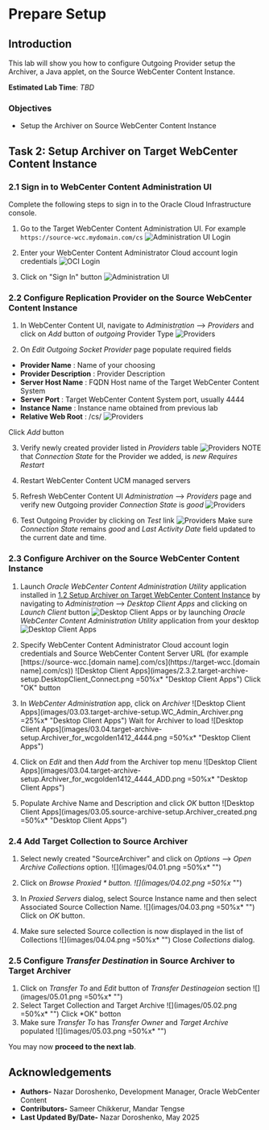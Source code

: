 # Prepare Setup

## Introduction

This lab will show you how to configure Outgoing Provider setup the Archiver, a Java applet, on the Source WebCenter Content Instance.


**Estimated Lab Time**: *TBD*

### Objectives

- Setup the Archiver on Source WebCenter Content Instance


## Task 2: Setup Archiver on Target WebCenter Content Instance
### **2.1 Sign in to WebCenter Content Administration UI**

Complete the following steps to sign in to the Oracle Cloud Infrastructure console.

  1. Go to the Target WebCenter Content Administration UI. For example `https://source-wcc.mydomain.com/cs` 
  ![Administration UI Login](images/01.01.source-archive-setup.AdminLogin.png "Administration UI Login")

  2. Enter your WebCenter Content Administrator Cloud account login credentials
  ![OCI Login](images/01.02.target-archive-setup.TenancyLogin.png "OCI Login")

  3. Click on "Sign In" button 
  ![Administration UI](images/01.03.target-archive-setup.WebCenter_Admin_UI.png "Administration UI")



### **2.2 Configure Replication Provider on the Source WebCenter Content Instance**

1. In WebCenter Content UI, navigate to *Administration* --> *Providers* and click on *Add* button of *outgoing* Provider Type
![Providers](images/2.2.01.target-provider-add.png " ")

2. On *Edit Outgoing Socket Provider* page populate required fields 
- **Provider Name** : Name of your choosing 
- **Provider Description** : Provider Description
- **Server Host Name** : FQDN Host name of the Target WebCenter Content System
- **Server Port** : Target WebCenter Content System port, usually 4444
- **Instance Name** : Instance name obtained from previous lab
- **Relative Web Root** : /cs/ 
![Providers](images/2.2.02.target-provider-add.png "Providers")

Click *Add* button

3. Verify newly created provider listed in *Providers* table
![Providers](images/2.2.03.target-providers-listed.png " ")
NOTE that *Connection State* for the Provider we added, is *new Requires Restart*

4. Restart WebCenter Content UCM managed servers 

5. Refresh WebCenter Content UI *Administration* --> *Providers* page and verify new Outgoing provider *Connection State* is *good*
  ![Providers](images/2.2.04.target-providers-good.png " ")

6. Test Outgoing Provider by clicking on *Test* link
  ![Providers](images/2.2.05.target-providers-good-test.png " ")
  Make sure *Connection State* remains *good* and *Last Activity Date* field updated to the current date and time. 


### **2.3 Configure Archiver on the Source WebCenter Content Instance**

1. Launch *Oracle WebCenter Content Administration Utility* application installed in [1.2 Setup Archiver on Target WebCenter Content Instance](../01-target-Archiver-setup/01-target-Archiver-setup.md#1.2InstallOracleWebCenterContentAdministrationUtilityapplication) by navigating to *Administration* --> *Desktop Client Apps*  and clicking on *Launch Client* button 
  ![Desktop Client Apps](images/2.2.01.target-archive-setup.DesktopClient_Launch_Client.png "Desktop Client Apps")
   or by launching *Oracle WebCenter Content Administration Utility* application from your desktop
  ![Desktop Client Apps](images/2.2.01.target-archive-setup.DesktopClient_Launch_Client_from_Desktop.png "Desktop Client Apps")
2. Specify WebCenter Content Administrator Cloud account login credentials and Source WebCenter Content Server URL (for example [https://source-wcc.[domain name].com/cs](https://target-wcc.[domain name].com/cs))
![Desktop Client Apps](images/2.3.2.target-archive-setup.DesktopClient_Connect.png =50%x* "Desktop Client Apps")
Click "OK" button
3. In *WebCenter Administration* app, click on *Archiver*
![Desktop Client Apps](images/03.03.target-archive-setup.WC_Admin_Archiver.png =25%x* "Desktop Client Apps")
Wait for Archiver to load
![Desktop Client Apps](images/03.04.target-archive-setup.Archiver_for_wcgolden1412_4444.png =50%x* "Desktop Client Apps")
4. Click on *Edit* and then *Add* from the Archiver top menu
![Desktop Client Apps](images/03.04.target-archive-setup.Archiver_for_wcgolden1412_4444_ADD.png =50%x* "Desktop Client Apps")

5. Populate Archive Name and Description and click *OK* button
![Desktop Client Apps](images/03.05.source-archive-setup.Archiver_created.png =50%x* "Desktop Client Apps")

### **2.4 Add Target Collection to Source Archiver**

1. Select newly created "SourceArchiver" and click on *Options* --> *Open Archive Collections* option.
![](images/04.01.png =50%x* "")

2. Click on *Browse Proxied * button.
![](images/04.02.png =50%x* "")

3. In *Proxied Servers* dialog, select Source Instance name and then select Associated Source Collection Name. 
![](images/04.03.png =50%x* "")
Click on *OK* button.

4. Make sure selected Source collection is now displayed in the list of Collections
![](images/04.04.png =50%x* "")
Close *Collections* dialog. 




### **2.5 Configure *Transfer Destination* in Source Archiver to Target Archiver**

1. Click on *Transfer To* and *Edit* button of *Transfer Destinageion* section
![](images/05.01.png =50%x* "")
2. Select Target Collection and Target Archive
![](images/05.02.png =50%x* "")
Click *OK" botton
3. Make sure *Transfer To* has *Transfer Owner* and *Target Archive* populated
![](images/05.03.png =50%x* "")



You may now **proceed to the next lab**.

## Acknowledgements

* **Authors-** Nazar Doroshenko, Development Manager, Oracle WebCenter Content
* **Contributors-** Sameer Chikkerur, Mandar Tengse
* **Last Updated By/Date-** Nazar Doroshenko, May 2025